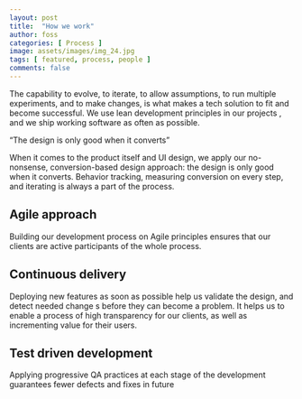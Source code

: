 ```yaml
---
layout: post
title:  "How we work"
author: foss
categories: [ Process ]
image: assets/images/img_24.jpg
tags: [ featured, process, people ]
comments: false
---
```


The capability to evolve, to iterate, to allow assumptions, to run multiple experiments, and to make changes, is what makes a tech solution to fit and become successful.
We use lean development principles in our projects , and we ship working software as often as possible.

“The design is only good when it converts”

When it comes to the product itself and UI design, we apply our no-nonsense, conversion-based design approach: the design is only good when it converts. Behavior tracking, measuring conversion on every step, and iterating is always a part of the process.

## Agile approach 
Building our development process on Agile principles ensures that our clients are active participants of the whole process.

## Continuous delivery 
Deploying new features as soon as possible help us validate the design, and detect needed change s before they can become a problem. It helps us to enable a process of high transparency for our clients, as well as incrementing value for their users.

## Test driven development 
Applying progressive QA practices at each stage of the development guarantees fewer defects and fixes in future
